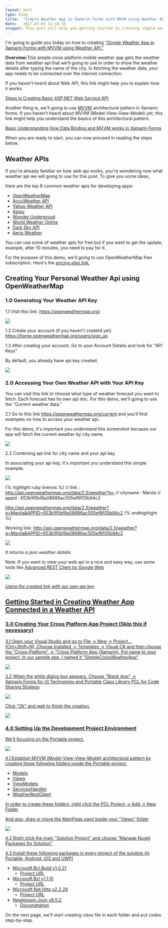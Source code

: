 ```yaml
---
layout: post
type: blog
title:  "Simple Weather App in Xamarin Forms with MVVM using Weather API Part 1"
date:   2017-07-03 11:10:33
snippet: This post will help you getting started in creating simple weather app in xamarin forms connected on a weather api
---
```


I'm going to guide you today on how to creating <a href="/2017/07/03/simple-weather-app-in-xamarin-forms-with-mvvm-using-weather-api-part1">"Simple Weather App in Xamarin Forms with MVVM using Weather API."</a>

<strong>Overview:</strong>This simple cross platform mobile weather app gets the weather data from weather api that we'll going to use in order to show the weather details after typing the name of the city. In fetching the weather data, your app needs to be connected over the internet connection.

If you haven't heard about Web API, this link might help you to explain how it works: 

<a href="https://deanilvincent.github.io/2017/05/16/steps-in-creating-basic-aspnet-web-service-api/">Steps in Creating Basic ASP.NET Web Service API</a>

Another thing is, we'll going to use <a href="https://deanilvincent.github.io/2017/06/03/basic-understanding-of-mvvm-and-databinding-in-xamarin-forms/">MVVM</a> architectural pattern in Xamarin forms. If you haven't heard about MVVM (Model-View-View-Model) yet, this link might help you understand the basics of this architectural pattern.

<a href="https://deanilvincent.github.io/2017/06/03/basic-understanding-of-mvvm-and-databinding-in-xamarin-forms/">Basic Understanding How Data Binding and MVVM works in Xamarin Forms</a>

When you are ready to start, you can now proceed in reading the steps below.

## Weather APIs

If you're already familiar on how web api works, you're wondering now what weather api we will going to use for this post. To give you some ideas, 

Here are the top 8 common weather apis for developing apps:

- <a href="http://www.openweathermap.com/">OpenWeatherMap</a> 
- <a href="http://apidev.accuweather.com/developers/">AccuWeather API</a>
- <a href="https://developer.yahoo.com/weather/">Yahoo Weather API</a>
- <a href="https://www.apixu.com/">Apixu</a>
- <a href="https://www.wunderground.com/weather/api/">Wunder Undergroud</a>
- <a href="https://developer.worldweatheronline.com/api/">World Weather Online</a>
- <a href="https://darksky.net/dev/">Dark Sky API</a>
- <a href="https://www.aerisweather.com/develop/">Aeris Weather</a>

You can use some of weather apis for free but if you want to get the update, example, after 10 minutes, you need to pay for it. 

For the purpose of this demo, we'll going to use OpenWeatherMap free subscription. Here's the <a href="https://openweathermap.org/price">pricing plan link.</a>

## Creating Your Personal Weather Api using OpenWeatherMap 

### 1.0 Generating Your Weather API Key

1.1 Visit this link: <a href="https://openweathermap.org/">https://openweathermap.org/</a>

<img src="https://user-images.githubusercontent.com/10904957/27801416-7f8ce786-6050-11e7-975f-44c89764bddd.png"/>

1.2 Create your account (if you haven't created yet) <a href="https://home.openweathermap.org/users/sign_up">https://home.openweathermap.org/users/sign_up</a>

1.3 After creating your account, Go to your Account Details and look for "API Keys"

By default, you already have api key created. 

<img src="https://user-images.githubusercontent.com/10904957/27801820-b72a4d3a-6052-11e7-8224-db6373192287.png"/>

### 2.0 Accessing Your Own Weather API with Your API Key

You can visit this link to choose what type of weather forecast you want to fetch. Each forecast has its own api doc. For this demo, we'll going to use the "Current weather data."

2.1 Go to this link <a href="https://openweathermap.org/current">https://openweathermap.org/current</a> and you'll find examples on how to access your weather api.

For this demo, it's important you understand this screenshot because our app will fetch the current weather by city name.

<img src="https://user-images.githubusercontent.com/10904957/27802079-25de5b8a-6054-11e7-8a5b-65025eaeb196.png"/>

2.2 Combining api link for city name and your api key.

In associating your api key, it's important you understand this simple example:

<img src="https://user-images.githubusercontent.com/10904957/27802471-8c15208a-6056-11e7-87ae-35b5cd0796d9.png"/>

{% highlight ruby linenos %}
// link     :   http://api.openweathermap.org/data/2.5/weather?q=
// cityname :   Manila
// appid    :   653b1f0bf8a08686ac505ef6f05b94c2

http://api.openweathermap.org/data/2.5/weather?q=Manila&APPID=653b1f0bf8a08686ac505ef6f05b94c2
{% endhighlight %}

Working link: <a href="http://api.openweathermap.org/data/2.5/weather?q=Manila&APPID=653b1f0bf8a08686ac505ef6f05b94c2">http://api.openweathermap.org/data/2.5/weather?q=Manila&APPID=653b1f0bf8a08686ac505ef6f05b94c2</a>

<img src="https://user-images.githubusercontent.com/10904957/27802669-cf351c3e-6057-11e7-94ff-475d46372dc0.png"/>

<i>It returns a json weather details</i>

Note: If you want to view your web api in a nice and easy way, use some tools like <a href="https://chrome.google.com/webstore/detail/advanced-rest-client/hgmloofddffdnphfgcellkdfbfbjeloo">Advanced REST Client by Google Web

<img src="https://user-images.githubusercontent.com/10904957/27834185-787ae458-6108-11e7-8678-abb57fd28312.png"/>

<i>Using the created link with our own api key</i>

## Getting Started in Creating Weather App Connected in a Weather API

### 3.0 Creating Your Cross Platform App Project (Skip this if necessary)

3.1 Open your Visual Studio and go to File -> New -> Project... (Ctrl+Shift+N). Choose Installed -> Templates -> Visual C# and then choose the "Cross-Platform" -> "Cross Platform App (Xamarin). Put name to your project. In our sample app, I named it "SimpleCrossWeatherApp"

<img src="https://user-images.githubusercontent.com/10904957/27829405-466fcf9c-6076-11e7-9123-992011f628cd.PNG"/>

3.2 When the white dialog box appears, Choose "Blank App" -> Xamarin.Forms for UI Technology and Portable Class Library PCL for Code Sharing Strategy

<img src="https://user-images.githubusercontent.com/10904957/27829407-4831f9fe-6076-11e7-9ef5-e1e6cb5c4a85.PNG"/>

Click "Ok" and wait to finish the creation.

<img src="https://user-images.githubusercontent.com/10904957/27830625-1d06ba66-607c-11e7-9b06-f7a997fed927.PNG"/>

### 4.0 Setting Up the Development Project Environment

We'll focusing on the Portable project.

<img src="https://user-images.githubusercontent.com/10904957/27830921-5fd07714-607d-11e7-9923-6ee83056667d.PNG"/>

4.1 Establish MVVM (Model-View-View-Model) architectural pattern by creating these following folders inside the Portable project.

- Models
- Views
- ViewModels
- ServicesHandler
- WeatherRestClient

In order to create these folders, right click the PCL Project -> Add -> New Folder

And also, drag or move the MainPage.xaml inside your "Views" folder

<img src="https://user-images.githubusercontent.com/10904957/27831287-e1261764-607e-11e7-8c04-ce1cad99db3a.PNG"/>

4.2 Right click the main "Solution Project" and choose "Manage Nuget Packages for Solution" 

4.3 Install these following packages in every project of the solution (in Portable, Android, iOS and UWP)

- <a href="https://www.nuget.org/packages/Microsoft.Bcl.Build/">Microsoft.Bcl.Build v1.0.21</a>
    - <a href="http://go.microsoft.com/fwlink/?LinkID=296436">Project URL</a>
- <a href="https://www.nuget.org/packages/Microsoft.Bcl/">Microsoft.Bcl v1.1.10</a>
    - <a href="http://go.microsoft.com/fwlink/?LinkID=280057">Project URL</a>
- <a href="https://www.nuget.org/packages/Microsoft.Net.Http/">Microsoft.Net.Http v2.2.29</a>
    - <a href="http://go.microsoft.com/fwlink/?LinkID=280055">Project URL</a>
- <a href="https://www.nuget.org/packages/newtonsoft.json/">Newtonson.Json v8.0.2</a>
    - <a href="http://www.newtonsoft.com/json/help/html/Introduction.htm">Documetation</a>

On the next page, we'll start creating class file in each folder and put codes step-by-step.

